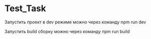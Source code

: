 # Test_Task 

Запустить проект в dev режиме можно через команду npm run dev

Запустить build сборку можно через команду npm run build
